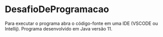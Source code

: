 # DesafioDeProgramacao
Para executar o programa abra o código-fonte em uma IDE (VSCODE ou Intellij).
Programa desenvolvido em Java versão 11.
